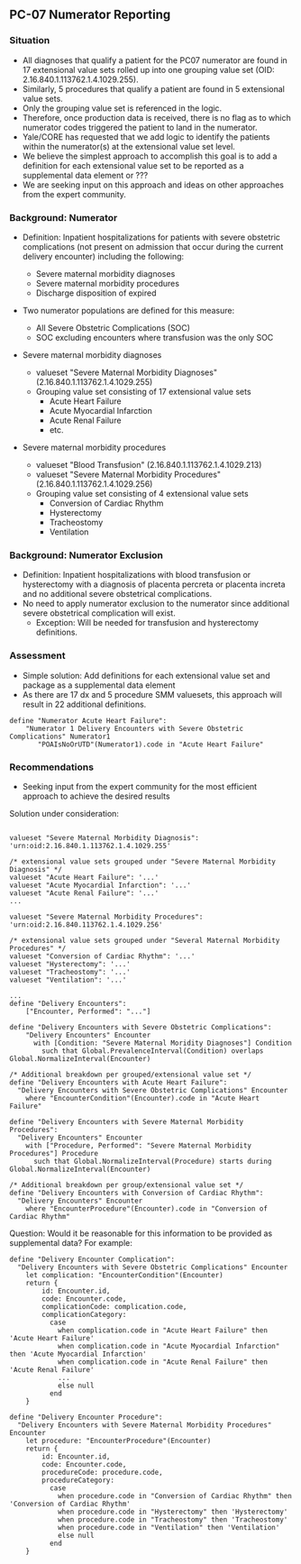 ## PC-07 Numerator Reporting

### Situation

* All diagnoses that qualify a patient for the PC07 numerator are found in 17 extensional value sets rolled up into one grouping value set (OID: 2.16.840.1.113762.1.4.1029.255). 
* Similarly, 5 procedures that qualify a patient are found in 5 extensional value sets. 
* Only the grouping value set is referenced in the logic. 
* Therefore, once production data is received, there is no flag as to which numerator codes triggered the patient to land in the numerator.  
* Yale/CORE has requested that we add logic to identify the patients within the numerator(s) at the extensional value set level.  
* We believe the simplest approach to accomplish this goal is to add a definition for each extensional value set to be reported as a supplemental data element or ??? 
* We are seeking input on this approach and ideas on other approaches from the expert community.

### Background: Numerator

* Definition: Inpatient hospitalizations for patients with severe obstetric complications (not present on admission that occur during the current delivery encounter) including the following: 
    * Severe maternal morbidity diagnoses 
    * Severe maternal morbidity procedures 
    * Discharge disposition of expired
* Two numerator populations are defined for this measure:
    * All Severe Obstetric Complications (SOC)
    * SOC excluding encounters where transfusion was the only SOC

* Severe maternal morbidity diagnoses
    * valueset "Severe Maternal Morbidity Diagnoses" (2.16.840.1.113762.1.4.1029.255)
    * Grouping value set consisting of 17 extensional value sets
        * Acute Heart Failure 
        * Acute Myocardial Infarction
        * Acute Renal Failure
        * etc.

* Severe maternal morbidity procedures 
    * valueset "Blood Transfusion" (2.16.840.1.113762.1.4.1029.213)
    * valueset "Severe Maternal Morbidity Procedures" (2.16.840.1.113762.1.4.1029.256)
    * Grouping value set consisting of 4 extensional value sets
        * Conversion of Cardiac Rhythm
        * Hysterectomy 
        * Tracheostomy
        * Ventilation

### Background: Numerator Exclusion

* Definition: Inpatient hospitalizations with blood transfusion or hysterectomy with a diagnosis of placenta percreta or placenta increta and no additional severe obstetrical complications.
* No need to apply numerator exclusion to the numerator since additional severe obstetrical complication will exist.
    * Exception:  Will be needed for transfusion and hysterectomy definitions.

### Assessment

* Simple solution: Add definitions for each extensional value set and package as a supplemental data element
* As there are 17 dx and 5 procedure SMM valuesets, this approach will result in 22 additional definitions.

```cql
define "Numerator Acute Heart Failure":
    "Numerator 1 Delivery Encounters with Severe Obstetric Complications" Numerator1
       "POAIsNoOrUTD"(Numerator1).code in "Acute Heart Failure"
```

### Recommendations

* Seeking input from the expert community for the most efficient approach to achieve the desired results

Solution under consideration:

```cql

valueset "Severe Maternal Morbidity Diagnosis": 'urn:oid:2.16.840.1.113762.1.4.1029.255'

/* extensional value sets grouped under "Severe Maternal Morbidity Diagnosis" */
valueset "Acute Heart Failure": '...'
valueset "Acute Myocardial Infarction": '...'
valueset "Acute Renal Failure": '...'
...

valueset "Severe Maternal Morbidity Procedures": 'urn:oid:2.16.840.113762.1.4.1029.256'

/* extensional value sets grouped under "Several Maternal Morbidity Procedures" */
valueset "Conversion of Cardiac Rhythm": '...'
valueset "Hysterectomy": '...'
valueset "Tracheostomy": '...'
valueset "Ventilation": '...'

...
define "Delivery Encounters":
    ["Encounter, Performed": "..."]

define "Delivery Encounters with Severe Obstetric Complications":
    "Delivery Encounters" Encounter
      with [Condition: "Severe Maternal Moridity Diagnoses"] Condition
        such that Global.PrevalenceInterval(Condition) overlaps Global.NormalizeInterval(Encounter)

/* Additional breakdown per grouped/extensional value set */
define "Delivery Encounters with Acute Heart Failure":
  "Delivery Encounters with Severe Obstetric Complications" Encounter
    where "EncounterCondition"(Encounter).code in "Acute Heart Failure"

define "Delivery Encounters with Severe Maternal Morbidity Procedures":
  "Delivery Encounters" Encounter
    with ["Procedure, Performed": "Severe Maternal Morbidity Procedures"] Procedure
      such that Global.NormalizeInterval(Procedure) starts during Global.NormalizeInterval(Encounter)

/* Additional breakdown per group/extensional value set */
define "Delivery Encounters with Conversion of Cardiac Rhythm":
  "Delivery Encounters" Encounter
    where "EncounterProcedure"(Encounter).code in "Conversion of Cardiac Rhythm"
```

Question: Would it be reasonable for this information to be provided as supplemental data? For example:

```cql
define "Delivery Encounter Complication":
  "Delivery Encounters with Severe Obstetric Complications" Encounter
    let complication: "EncounterCondition"(Encounter)
    return {
        id: Encounter.id,
        code: Encounter.code,
        complicationCode: complication.code,
        complicationCategory:
          case 
            when complication.code in "Acute Heart Failure" then 'Acute Heart Failure'
            when complication.code in "Acute Myocardial Infarction" then 'Acute Myocardial Infarction'
            when complication.code in "Acute Renal Failure" then 'Acute Renal Failure'
            ...
            else null
          end
    }

define "Delivery Encounter Procedure":
  "Delivery Encounters with Severe Maternal Morbidity Procedures" Encounter
    let procedure: "EncounterProcedure"(Encounter)
    return {
        id: Encounter.id,
        code: Encounter.code,
        procedureCode: procedure.code,
        procedureCategory:
          case
            when procedure.code in "Conversion of Cardiac Rhythm" then 'Conversion of Cardiac Rhythm'
            when procedure.code in "Hysterectomy" then 'Hysterectomy'
            when procedure.code in "Tracheostomy" then 'Tracheostomy'
            when procedure.code in "Ventilation" then 'Ventilation'
            else null
          end
    }
```

